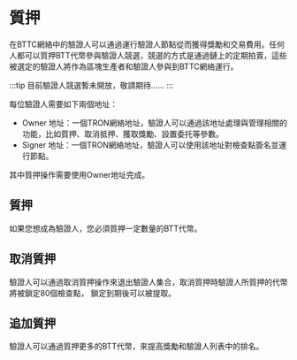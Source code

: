 # 質押

在BTTC網絡中的驗證人可以通過運行驗證人節點從而獲得獎勵和交易費用。任何人都可以質押BTT代幣參與驗證人競選，競選的方式是通過鏈上的定期拍賣，這些被選定的驗證人將作為區塊生產者和驗證人參與到BTTC網絡運行。


:::tip
目前驗證人競選暫未開放，敬請期待......
:::

每位驗證人需要如下兩個地址：
* Owner 地址：一個TRON網絡地址，驗證人可以通過該地址處理與管理相關的功能，比如質押、取消抵押、獲取獎勵、設置委托等參數。
* Signer 地址：一個TRON網絡地址，驗證人可以使用該地址對檢查點簽名並運行節點。

其中質押操作需要使用Owner地址完成。

## 質押

如果您想成為驗證人，您必須質押一定數量的BTT代幣。

## 取消質押

驗證人可以通過取消質押操作來退出驗證人集合，取消質押時驗證人所質押的代幣將被鎖定80個檢查點， 鎖定到期後可以被提取。

## 追加質押

驗證人可以通過質押更多的BTT代幣，來提高獎勵和驗證人列表中的排名。
